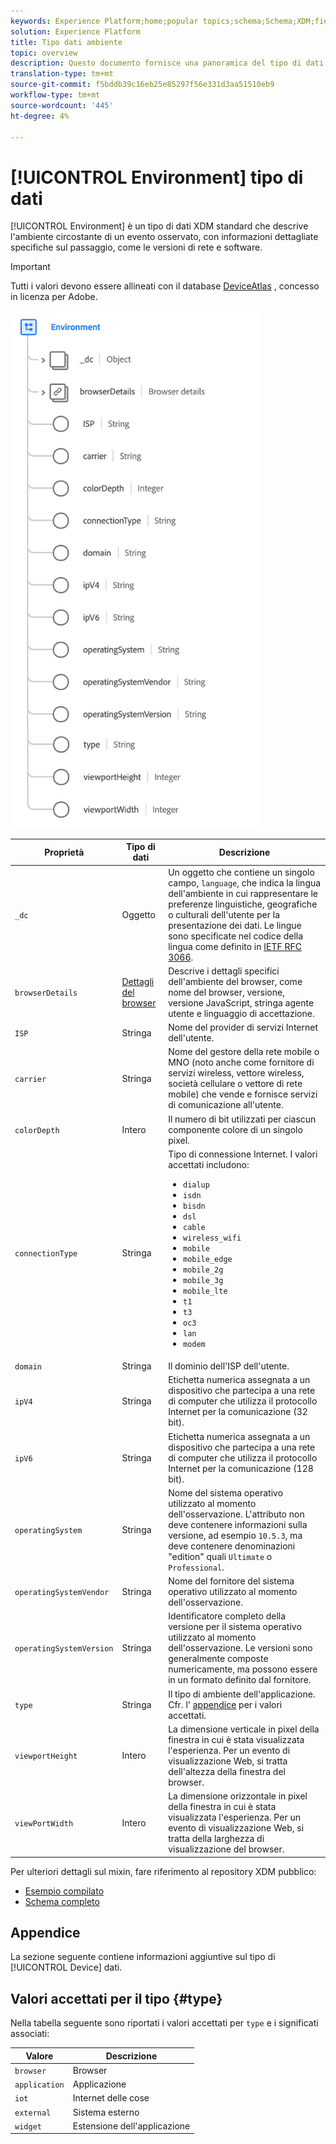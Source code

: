 ```yaml
---
keywords: Experience Platform;home;popular topics;schema;Schema;XDM;fields;schemas;Schemas;environment;datatype;data-type;data type;
solution: Experience Platform
title: Tipo dati ambiente
topic: overview
description: Questo documento fornisce una panoramica del tipo di dati XDM di ambiente.
translation-type: tm+mt
source-git-commit: f5bddb39c16eb25e85297f56e331d3aa51510eb9
workflow-type: tm+mt
source-wordcount: '445'
ht-degree: 4%

---
```



# [!UICONTROL Environment] tipo di dati

[!UICONTROL Environment] è un tipo di dati XDM standard che descrive l&#39;ambiente circostante di un evento osservato, con informazioni dettagliate specifiche sul passaggio, come le versioni di rete e software.

>[!IMPORTANT]
>
>Tutti i valori devono essere allineati con il database [DeviceAtlas](https://deviceatlas.com) , concesso in licenza per  Adobe.

<img src="../images/data-types/environment.png" width="400" /><br />

| Proprietà | Tipo di dati | Descrizione |
| --- | --- | --- |
| `_dc` | Oggetto | Un oggetto che contiene un singolo campo, `language`, che indica la lingua dell&#39;ambiente in cui rappresentare le preferenze linguistiche, geografiche o culturali dell&#39;utente per la presentazione dei dati. Le lingue sono specificate nel codice della lingua come definito in [IETF RFC 3066](https://www.ietf.org/rfc/rfc3066.txt). |
| `browserDetails` | [Dettagli del browser](./browser-details.md) | Descrive i dettagli specifici dell&#39;ambiente del browser, come nome del browser, versione, versione JavaScript, stringa agente utente e linguaggio di accettazione. |
| `ISP` | Stringa | Nome del provider di servizi Internet dell&#39;utente. |
| `carrier` | Stringa | Nome del gestore della rete mobile o MNO (noto anche come fornitore di servizi wireless, vettore wireless, società cellulare o vettore di rete mobile) che vende e fornisce servizi di comunicazione all&#39;utente. |
| `colorDepth` | Intero | Il numero di bit utilizzati per ciascun componente colore di un singolo pixel. |
| `connectionType` | Stringa | Tipo di connessione Internet. I valori accettati includono: <ul><li>`dialup`</li><li>`isdn`</li><li>`bisdn`</li><li>`dsl`</li><li>`cable`</li><li>`wireless_wifi`</li><li>`mobile`</li><li>`mobile_edge`</li><li>`mobile_2g`</li><li>`mobile_3g`</li><li>`mobile_lte`</li><li>`t1`</li><li>`t3`</li><li>`oc3`</li><li>`lan`</li><li>`modem`</li></ul> |
| `domain` | Stringa | Il dominio dell&#39;ISP dell&#39;utente. |
| `ipV4` | Stringa | Etichetta numerica assegnata a un dispositivo che partecipa a una rete di computer che utilizza il protocollo Internet per la comunicazione (32 bit). |
| `ipV6` | Stringa | Etichetta numerica assegnata a un dispositivo che partecipa a una rete di computer che utilizza il protocollo Internet per la comunicazione (128 bit). |
| `operatingSystem` | Stringa | Nome del sistema operativo utilizzato al momento dell&#39;osservazione. L&#39;attributo non deve contenere informazioni sulla versione, ad esempio `10.5.3`, ma deve contenere denominazioni &quot;edition&quot; quali `Ultimate` o `Professional`. |
| `operatingSystemVendor` | Stringa | Nome del fornitore del sistema operativo utilizzato al momento dell&#39;osservazione. |
| `operatingSystemVersion` | Stringa | Identificatore completo della versione per il sistema operativo utilizzato al momento dell&#39;osservazione. Le versioni sono generalmente composte numericamente, ma possono essere in un formato definito dal fornitore. |
| `type` | Stringa | Il tipo di ambiente dell&#39;applicazione. Cfr. l&#39; [appendice](#type) per i valori accettati. |
| `viewportHeight` | Intero | La dimensione verticale in pixel della finestra in cui è stata visualizzata l&#39;esperienza. Per un evento di visualizzazione Web, si tratta dell&#39;altezza della finestra del browser. |
| `viewPortWidth` | Intero | La dimensione orizzontale in pixel della finestra in cui è stata visualizzata l&#39;esperienza. Per un evento di visualizzazione Web, si tratta della larghezza di visualizzazione del browser. |

Per ulteriori dettagli sul mixin, fare riferimento al repository XDM pubblico:

* [Esempio compilato](https://github.com/adobe/xdm/blob/master/components/datatypes/environment.example.1.json)
* [Schema completo](https://github.com/adobe/xdm/blob/master/components/datatypes/environment.schema.json)

## Appendice

La sezione seguente contiene informazioni aggiuntive sul tipo di [!UICONTROL Device] dati.

## Valori accettati per il tipo {#type}

Nella tabella seguente sono riportati i valori accettati per `type` e i significati associati:

| Valore | Descrizione |
| --- | --- |
| `browser` | Browser |
| `application` | Applicazione |
| `iot` | Internet delle cose |
| `external` | Sistema esterno |
| `widget` | Estensione dell&#39;applicazione |
